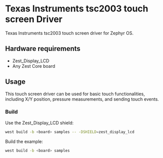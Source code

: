 # Texas Instruments tsc2003 touch screen Driver

Texas Instruments tsc2003 touch screen driver for Zephyr OS.

## Hardware requirements
- Zest_Display_LCD
- Any Zest Core board

## Usage
This touch screen driver can be used for basic touch functionalities, including X/Y position, pressure measurements, and sending touch events.

### Build
Use the Zest_Display_LCD shield:
```bash
west build -b <board> samples -- -DSHIELD=zest_display_lcd
```

Build the example:
```bash
west build -b <board> samples
```